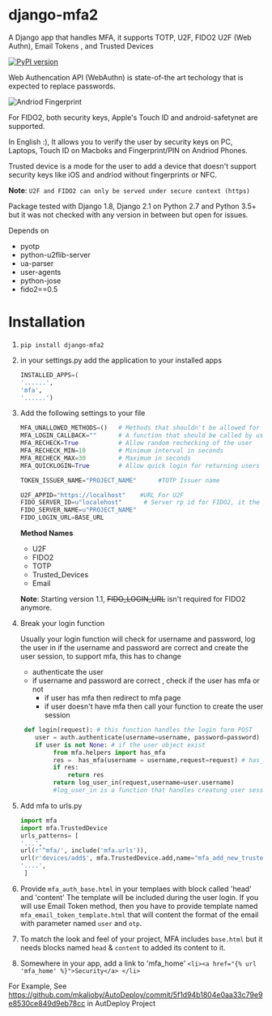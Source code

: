 # django-mfa2
A Django app that handles MFA, it supports TOTP, U2F, FIDO2 U2F (Web Authn), Email Tokens , and Trusted Devices

[![PyPI version](https://badge.fury.io/py/django-mfa2.svg)](https://badge.fury.io/py/django-mfa2)

Web Authencation API (WebAuthn) is state-of-the art techology that is expected to replace passwords.

![Andriod Fingerprint](https://cdn-images-1.medium.com/max/800/1*1FWkRE8D7NTA2Kn1DrPjPA.png)

For FIDO2, both security keys, Apple's Touch ID and android-safetynet are supported.

In English :), It allows you to verify the user by security keys on PC, Laptops, Touch ID on Macboks and Fingerprint/PIN on Andriod Phones.

Trusted device is a mode for the user to add a device that doesn't support security keys like iOS and andriod without fingerprints or NFC.

**Note**: `U2F and FIDO2 can only be served under secure context (https)`

Package tested with Django 1.8, Django 2.1 on Python 2.7 and Python 3.5+ but it was not checked with any version in between but open for issues.

Depends on

* pyotp
* python-u2flib-server
* ua-parser
* user-agents
* python-jose
* fido2==0.5


# Installation
1. `pip install django-mfa2`
1. in your settings.py add the application to your installed apps
   ```python
   INSTALLED_APPS=(
   '......',
   'mfa',
   '......')
   ```
1. Add the following settings to your file

   ```python 
   MFA_UNALLOWED_METHODS=()   # Methods that shouldn't be allowed for the user
   MFA_LOGIN_CALLBACK=""      # A function that should be called by username to login the user in session
   MFA_RECHECK=True           # Allow random rechecking of the user
   MFA_RECHECK_MIN=10         # Minimum interval in seconds
   MFA_RECHECK_MAX=30         # Maximum in seconds
   MFA_QUICKLOGIN=True        # Allow quick login for returning users by provide only their 2FA 

   TOKEN_ISSUER_NAME="PROJECT_NAME"      #TOTP Issuer name

   U2F_APPID="https://localhost"    #URL For U2F
   FIDO_SERVER_ID=u"localehost"      # Server rp id for FIDO2, it the full domain of your project
   FIDO_SERVER_NAME=u"PROJECT_NAME"
   FIDO_LOGIN_URL=BASE_URL
   ```
   **Method Names**
   * U2F
   * FIDO2
   * TOTP
   * Trusted_Devices
   * Email
   
   **Note**: Starting version 1.1, ~~FIDO_LOGIN_URL~~ isn't required for FIDO2 anymore.
   
1. Break your login function

   Usually your login function will check for username and password, log the user in if the username and password are correct and create the user session, to support mfa, this has to change
   
      * authenticate the user
      * if username and password are correct , check if the user has mfa or not
          * if user has mfa then redirect to mfa page
          * if user doesn't have mfa then call your function to create the user session

   ```python
    def login(request): # this function handles the login form POST
       user = auth.authenticate(username=username, password=password)  
       if user is not None: # if the user object exist
            from mfa.helpers import has_mfa
            res =  has_mfa(username = username,request=request) # has_mfa returns false or HttpResponseRedirect
            if res:
                return res
            return log_user_in(request,username=user.username) 
            #log_user_in is a function that handles creatung user session, it should be in the setting file as MFA_CALLBACK
     ```
1. Add mfa to urls.py
   ```python 
   import mfa
   import mfa.TrustedDevice
   urls_patterns= [
   '...',
   url(r'^mfa/', include('mfa.urls')),
   url(r'devices/add$', mfa.TrustedDevice.add,name="mfa_add_new_trusted_device"), # This short link to add new trusted device
   '....',
    ]
    ```
1. Provide `mfa_auth_base.html` in your templaes with block called 'head' and 'content'
    The template will be included during the user login.
    If you will use Email Token method, then you have to provide template named `mfa_email_token_template.html` that will content the format of the email with parameter named `user` and `otp`.
1. To match the look and feel of your project, MFA includes `base.html` but it needs blocks named `head` & `content` to added its content to it.
1. Somewhere in your app, add a link to 'mfa_home'
```<li><a href="{% url 'mfa_home' %}">Security</a> </li>```

For Example, See https://github.com/mkalioby/AutoDeploy/commit/5f1d94b1804e0aa33c79e9e8530ce849d9eb78cc in AutDeploy Project
